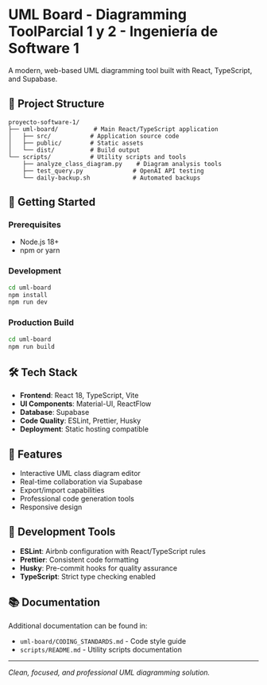 # UML Board - Diagramming ToolParcial 1 y 2 - Ingeniería de Software 1

A modern, web-based UML diagramming tool built with React, TypeScript, and Supabase.

## 🎯 Project Structure

```
proyecto-software-1/
├── uml-board/          # Main React/TypeScript application
│   ├── src/           # Application source code
│   ├── public/        # Static assets
│   └── dist/          # Build output
└── scripts/           # Utility scripts and tools
    ├── analyze_class_diagram.py    # Diagram analysis tools
    ├── test_query.py              # OpenAI API testing
    └── daily-backup.sh            # Automated backups
```

## 🚀 Getting Started

### Prerequisites
- Node.js 18+
- npm or yarn

### Development
```bash
cd uml-board
npm install
npm run dev
```

### Production Build
```bash
cd uml-board
npm run build
```

## 🛠️ Tech Stack

- **Frontend**: React 18, TypeScript, Vite
- **UI Components**: Material-UI, ReactFlow
- **Database**: Supabase
- **Code Quality**: ESLint, Prettier, Husky
- **Deployment**: Static hosting compatible

## 📝 Features

- Interactive UML class diagram editor
- Real-time collaboration via Supabase
- Export/import capabilities
- Professional code generation tools
- Responsive design

## 🔧 Development Tools

- **ESLint**: Airbnb configuration with React/TypeScript rules
- **Prettier**: Consistent code formatting
- **Husky**: Pre-commit hooks for quality assurance
- **TypeScript**: Strict type checking enabled

## 📚 Documentation

Additional documentation can be found in:
- `uml-board/CODING_STANDARDS.md` - Code style guide
- `scripts/README.md` - Utility scripts documentation

---

*Clean, focused, and professional UML diagramming solution.*